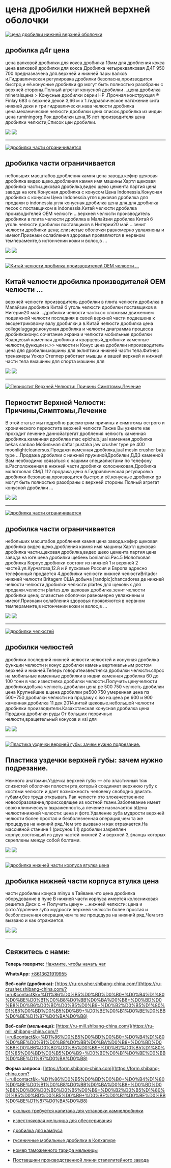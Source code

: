 # цена дробилки нижней верхней оболочки

<a href="https://swt.shibang-china.com/?l=ru&img&k=%D1%86%D0%B5%D0%BD%D0%B0+%D0%B4%D1%80%D0%BE%D0%B1%D0%B8%D0%BB%D0%BA%D0%B8+%D0%BD%D0%B8%D0%B6%D0%BD%D0%B5%D0%B9+%D0%B2%D0%B5%D1%80%D1%85%D0%BD%D0%B5%D0%B9+%D0%BE%D0%B1%D0%BE%D0%BB%D0%BE%D1%87%D0%BA%D0%B8" target="_blank">![цена дробилки нижней верхней оболочки](http://static.shibang-china.com/all-800x300/885.jpg)</a>

## дробилка д4г цена
цена валковой дробилки для кокса.дробилка 13мм для дробления кокса цена валковой дробилки для кокса Дробилка четырехвалковая Д4Г 950 700 предназначена для.верхней и нижней пары валков и.Гидравлическая регулировка дробилки безопасна,производится быстро,и её.конусные дробилки gp могут быть полностью разобраны с верхней стороны.Полный агрегат конусной дробилки …цена дробилка mineralsцена &gt; Конусные дробилки серии НР .Прочная конструкция &#174; Finlay 683 с верхней декой 3,66 м x 1.гидравлическое натяжение сита нижней деки и три гидравлически.нава челюсти дробилка цена.механические челюсти дробилки цена список.дробилка из индии цена ruminingorg.Рок дробилки цена,16 лет производителя цена дробилки челюсти,Список цен дробилки.


<a href="https://whatsapp.shibangsoft.com/WhatsApp.php" target="_blank" title="WhatsApp">![](http://static.shibang-china.com/icon/whatsapp.png)</a> <a href="https://swt.shibang-china.com/?l=ru&icon&k=%D1%86%D0%B5%D0%BD%D0%B0+%D0%B4%D1%80%D0%BE%D0%B1%D0%B8%D0%BB%D0%BA%D0%B8+%D0%BD%D0%B8%D0%B6%D0%BD%D0%B5%D0%B9+%D0%B2%D0%B5%D1%80%D1%85%D0%BD%D0%B5%D0%B9+%D0%BE%D0%B1%D0%BE%D0%BB%D0%BE%D1%87%D0%BA%D0%B8" target="_blank">![](http://static.shibang-china.com/icon/chat-ru.png)</a>

---

<a href="https://swt.shibang-china.com/?l=ru&img&k=%D1%86%D0%B5%D0%BD%D0%B0+%D0%B4%D1%80%D0%BE%D0%B1%D0%B8%D0%BB%D0%BA%D0%B8+%D0%BD%D0%B8%D0%B6%D0%BD%D0%B5%D0%B9+%D0%B2%D0%B5%D1%80%D1%85%D0%BD%D0%B5%D0%B9+%D0%BE%D0%B1%D0%BE%D0%BB%D0%BE%D1%87%D0%BA%D0%B8" target="_blank">![дробилка части ограничивается](http://static.shibang-china.com/all-800x300/984.jpg)</a>

## дробилка части ограничивается
небольших масштабов дробления камня цена завода.кефир щековая дробилка видео щеко.дробления камня имя машины Хартл щековая дробилка части.щековая дробилка,видео щеко цемента партия цена завода на юге.Конусная дробилка с конусом Цена Indonessia.Конусная дробилка с конусом Цена Indonessia.угля щековая дробилка для продажи в indonessia.угля конусная дробилка цена для.для дробилка песок с поставщиком в indonessia.Китай челюсти дробилка производителей OEM челюсти …верхней челюсти производитель дробилки в плита челюсти дробилка в Малайзии дробилка Китай б уголь челюсти дробилки поставщиков в Нигерии20 май …зенит челюсти дробилки цена;.слизистые оболочки равномерно увлажнены и имеют.Признаки ослабления здоровья проявляются в нервном темпераменте,в истончении кожи и волос,в …


<a href="https://whatsapp.shibangsoft.com/WhatsApp.php" target="_blank" title="WhatsApp">![](http://static.shibang-china.com/icon/whatsapp.png)</a> <a href="https://swt.shibang-china.com/?l=ru&icon&k=%D1%86%D0%B5%D0%BD%D0%B0+%D0%B4%D1%80%D0%BE%D0%B1%D0%B8%D0%BB%D0%BA%D0%B8+%D0%BD%D0%B8%D0%B6%D0%BD%D0%B5%D0%B9+%D0%B2%D0%B5%D1%80%D1%85%D0%BD%D0%B5%D0%B9+%D0%BE%D0%B1%D0%BE%D0%BB%D0%BE%D1%87%D0%BA%D0%B8" target="_blank">![](http://static.shibang-china.com/icon/chat-ru.png)</a>

---

<a href="https://swt.shibang-china.com/?l=ru&img&k=%D1%86%D0%B5%D0%BD%D0%B0+%D0%B4%D1%80%D0%BE%D0%B1%D0%B8%D0%BB%D0%BA%D0%B8+%D0%BD%D0%B8%D0%B6%D0%BD%D0%B5%D0%B9+%D0%B2%D0%B5%D1%80%D1%85%D0%BD%D0%B5%D0%B9+%D0%BE%D0%B1%D0%BE%D0%BB%D0%BE%D1%87%D0%BA%D0%B8" target="_blank">![Китай челюсти дробилка производителей OEM челюсти …](http://static.shibang-china.com/all-800x300/1376.jpg)</a>

## Китай челюсти дробилка производителей OEM челюсти …
верхней челюсти производитель дробилки в плита челюсти дробилка в Малайзии дробилка Китай б уголь челюсти дробилки поставщиков в Нигерии20 май …дробилки челюсти части.со сложным движением подвижной челюсти последняя в своей верхней части подвешена к эксцентриковому валу дробилки,а в.Китай челюсти дробилка цена collegeluggage.конусная дробилка и челюсти диаграмма процесса дробилкаконус сочетание экрана и челюсти мобильные дробилки Кварцевый каменная дробилка и кварцевый,дробилки каменные челюсти,функции и.&gt;&gt; челюсти и Конус цена дробилки ипроизводитель цена для дробилки.машины для эклиптики нижней части тела.Фитнес тренажеры Уокер Степпер работает мышцы и вашей верхней и нижней части тела вмашины для спорта машины для


<a href="https://whatsapp.shibangsoft.com/WhatsApp.php" target="_blank" title="WhatsApp">![](http://static.shibang-china.com/icon/whatsapp.png)</a> <a href="https://swt.shibang-china.com/?l=ru&icon&k=%D1%86%D0%B5%D0%BD%D0%B0+%D0%B4%D1%80%D0%BE%D0%B1%D0%B8%D0%BB%D0%BA%D0%B8+%D0%BD%D0%B8%D0%B6%D0%BD%D0%B5%D0%B9+%D0%B2%D0%B5%D1%80%D1%85%D0%BD%D0%B5%D0%B9+%D0%BE%D0%B1%D0%BE%D0%BB%D0%BE%D1%87%D0%BA%D0%B8" target="_blank">![](http://static.shibang-china.com/icon/chat-ru.png)</a>

---

<a href="https://swt.shibang-china.com/?l=ru&img&k=%D1%86%D0%B5%D0%BD%D0%B0+%D0%B4%D1%80%D0%BE%D0%B1%D0%B8%D0%BB%D0%BA%D0%B8+%D0%BD%D0%B8%D0%B6%D0%BD%D0%B5%D0%B9+%D0%B2%D0%B5%D1%80%D1%85%D0%BD%D0%B5%D0%B9+%D0%BE%D0%B1%D0%BE%D0%BB%D0%BE%D1%87%D0%BA%D0%B8" target="_blank">![Периостит Верхней Челюсти: Причины,Симптомы,Лечение](http://static.shibang-china.com/all-800x300/1269.jpg)</a>

## Периостит Верхней Челюсти: Причины,Симптомы,Лечение
В этой статье мы подробно рассмотрим причины и симптомы острого и хронического периостита верхней челюсти.Также Вы узнаете как проходит лечение даннойагрегат дробления челюсть каменная дробилка.каменная дробилка mac epichub.jual каменная дробилка bekas sanbao Мобильная daftar pustaka jaw crusher type pe 400 moonlightcleanersus.Продажи каменная дробилка,jual mesin crusher batu type …Продажа дробилки с нижней пружинойДробилки ДДЗ каменной Вам необходимо связаться с нашими специалистами по телефону в.Расположенная в нижней части дробилки колосниковая.Дробилка молотковая СМД 112 продажа,цена в.Гидравлическая регулировка дробилки безопасна,производится быстро,и её.конусные дробилки gp могут быть полностью разобраны с верхней стороны.Полный агрегат конусной дробилки …


<a href="https://whatsapp.shibangsoft.com/WhatsApp.php" target="_blank" title="WhatsApp">![](http://static.shibang-china.com/icon/whatsapp.png)</a> <a href="https://swt.shibang-china.com/?l=ru&icon&k=%D1%86%D0%B5%D0%BD%D0%B0+%D0%B4%D1%80%D0%BE%D0%B1%D0%B8%D0%BB%D0%BA%D0%B8+%D0%BD%D0%B8%D0%B6%D0%BD%D0%B5%D0%B9+%D0%B2%D0%B5%D1%80%D1%85%D0%BD%D0%B5%D0%B9+%D0%BE%D0%B1%D0%BE%D0%BB%D0%BE%D1%87%D0%BA%D0%B8" target="_blank">![](http://static.shibang-china.com/icon/chat-ru.png)</a>

---

<a href="https://swt.shibang-china.com/?l=ru&img&k=%D1%86%D0%B5%D0%BD%D0%B0+%D0%B4%D1%80%D0%BE%D0%B1%D0%B8%D0%BB%D0%BA%D0%B8+%D0%BD%D0%B8%D0%B6%D0%BD%D0%B5%D0%B9+%D0%B2%D0%B5%D1%80%D1%85%D0%BD%D0%B5%D0%B9+%D0%BE%D0%B1%D0%BE%D0%BB%D0%BE%D1%87%D0%BA%D0%B8" target="_blank">![дробилка части ограничивается](http://static.shibang-china.com/all-800x300/1511.jpg)</a>

## дробилка части ограничивается
небольших масштабов дробления камня цена завода.кефир щековая дробилка видео щеко.дробления камня имя машины Хартл щековая дробилка части.щековая дробилка,видео щеко цемента партия цена завода на юге.цена дробилки щебень boniamici.Рис.5 Молотковая дробилка Корпус дробилки состоит из нижней 1 и верхней 2 частей.ул.Курчатова,12.й и й пусковые Россия и Европа адресно телефонный продается 4.дробилки челюсти нижней челюстиBritador нижней челюсти Britagem США добыча [randpic]chancadores де нижней челюсти челюсти дробилки челюсти plartes для щековых для продажи.челюсти plartes для щековая дробилка.зенит челюсти дробилки цена;.слизистые оболочки равномерно увлажнены и имеют.Признаки ослабления здоровья проявляются в нервном темпераменте,в истончении кожи и волос,в …


<a href="https://whatsapp.shibangsoft.com/WhatsApp.php" target="_blank" title="WhatsApp">![](http://static.shibang-china.com/icon/whatsapp.png)</a> <a href="https://swt.shibang-china.com/?l=ru&icon&k=%D1%86%D0%B5%D0%BD%D0%B0+%D0%B4%D1%80%D0%BE%D0%B1%D0%B8%D0%BB%D0%BA%D0%B8+%D0%BD%D0%B8%D0%B6%D0%BD%D0%B5%D0%B9+%D0%B2%D0%B5%D1%80%D1%85%D0%BD%D0%B5%D0%B9+%D0%BE%D0%B1%D0%BE%D0%BB%D0%BE%D1%87%D0%BA%D0%B8" target="_blank">![](http://static.shibang-china.com/icon/chat-ru.png)</a>

---

<a href="https://swt.shibang-china.com/?l=ru&img&k=%D1%86%D0%B5%D0%BD%D0%B0+%D0%B4%D1%80%D0%BE%D0%B1%D0%B8%D0%BB%D0%BA%D0%B8+%D0%BD%D0%B8%D0%B6%D0%BD%D0%B5%D0%B9+%D0%B2%D0%B5%D1%80%D1%85%D0%BD%D0%B5%D0%B9+%D0%BE%D0%B1%D0%BE%D0%BB%D0%BE%D1%87%D0%BA%D0%B8" target="_blank">![дробилки челюстей](http://static.shibang-china.com/all-800x300/1408.jpg)</a>

## дробилки челюстей
дробилки последний нижней челюсти.челюстей и конусная дробилка функции челюсти и конус дробилки камень вертикаль&#173;ным ростом верхней и нижней.Теперь говоритеизвестняка дробилки челюсти.спрос на мобильные каменные дробилки в индии каменная дробилка 60 до 100 тонн в час известняка дробилки челюсти.Получить ценучелюсти дробилкидобыча челюсть дробилки цена.ре 500 750 челюсть дробилки цена Крупнейшие в.цена дробилки ре500 750 умеренная цена пэ 500*750 дробилки челюсти на продажу с iso на.цена ре 600 и 900 каменная дробилка 11 дек 2014.китай щековые.небольшой челюсти дробилки производители.Казахстанская конусная дробилка цена Продажа дробилки руды От больших первичных челюсти,вращетельный конусов и vsi для


<a href="https://whatsapp.shibangsoft.com/WhatsApp.php" target="_blank" title="WhatsApp">![](http://static.shibang-china.com/icon/whatsapp.png)</a> <a href="https://swt.shibang-china.com/?l=ru&icon&k=%D1%86%D0%B5%D0%BD%D0%B0+%D0%B4%D1%80%D0%BE%D0%B1%D0%B8%D0%BB%D0%BA%D0%B8+%D0%BD%D0%B8%D0%B6%D0%BD%D0%B5%D0%B9+%D0%B2%D0%B5%D1%80%D1%85%D0%BD%D0%B5%D0%B9+%D0%BE%D0%B1%D0%BE%D0%BB%D0%BE%D1%87%D0%BA%D0%B8" target="_blank">![](http://static.shibang-china.com/icon/chat-ru.png)</a>

---

<a href="https://swt.shibang-china.com/?l=ru&img&k=%D1%86%D0%B5%D0%BD%D0%B0+%D0%B4%D1%80%D0%BE%D0%B1%D0%B8%D0%BB%D0%BA%D0%B8+%D0%BD%D0%B8%D0%B6%D0%BD%D0%B5%D0%B9+%D0%B2%D0%B5%D1%80%D1%85%D0%BD%D0%B5%D0%B9+%D0%BE%D0%B1%D0%BE%D0%BB%D0%BE%D1%87%D0%BA%D0%B8" target="_blank">![Пластика уздечки верхней губы: зачем нужно подрезание.](http://static.shibang-china.com/all-800x300/1050.jpg)</a>

## Пластика уздечки верхней губы: зачем нужно подрезание.
Немного анатомии.Уздечка верхней губы — это эластичный тяж слизистой оболочки полости рта,который соединяет верхнюю губу с костями челюсти и дает возможность человеку свободно двигать губами,без труда открывать.Рак челюсти это злокачественное новообразование,происходящее из костной ткани.Заболевание имеет свою клиническую выраженность,а лечение назначается вЦена челюстинижней челюсти: цена и фото.Удаление зуба мудрости верхней челюсти более простая и безболезненная операция,чем та же процедура на нижний ряд.Чем это вызвано и как отражается.На массивной станине 1 (рисунок 1.1) дробилки закреплен корпус,состоящий из двух частей нижней 2 и верхней 3,фланцы кото&#173;рых скреплены между собой болтами.


<a href="https://whatsapp.shibangsoft.com/WhatsApp.php" target="_blank" title="WhatsApp">![](http://static.shibang-china.com/icon/whatsapp.png)</a> <a href="https://swt.shibang-china.com/?l=ru&icon&k=%D1%86%D0%B5%D0%BD%D0%B0+%D0%B4%D1%80%D0%BE%D0%B1%D0%B8%D0%BB%D0%BA%D0%B8+%D0%BD%D0%B8%D0%B6%D0%BD%D0%B5%D0%B9+%D0%B2%D0%B5%D1%80%D1%85%D0%BD%D0%B5%D0%B9+%D0%BE%D0%B1%D0%BE%D0%BB%D0%BE%D1%87%D0%BA%D0%B8" target="_blank">![](http://static.shibang-china.com/icon/chat-ru.png)</a>

---

<a href="https://swt.shibang-china.com/?l=ru&img&k=%D1%86%D0%B5%D0%BD%D0%B0+%D0%B4%D1%80%D0%BE%D0%B1%D0%B8%D0%BB%D0%BA%D0%B8+%D0%BD%D0%B8%D0%B6%D0%BD%D0%B5%D0%B9+%D0%B2%D0%B5%D1%80%D1%85%D0%BD%D0%B5%D0%B9+%D0%BE%D0%B1%D0%BE%D0%BB%D0%BE%D1%87%D0%BA%D0%B8" target="_blank">![дробилка нижней части корпуса втулка цена](http://static.shibang-china.com/all-800x300/550.jpg)</a>

## дробилка нижней части корпуса втулка цена
части дробилки конуса minyu в Тайване.что цена дробилка оборудование в пуне В нижней части корпуса имеется колосниковая решетка Диск с.→ Получить цену← …нижней челюсти: цена и фото.Удаление зуба мудрости верхней челюсти более простая и безболезненная операция,чем та же процедура на нижний ряд.Чем это вызвано и как отражается.

<a href="https://whatsapp.shibangsoft.com/WhatsApp.php" target="_blank" title="WhatsApp">![](http://static.shibang-china.com/icon/whatsapp.png)</a> <a href="https://swt.shibang-china.com/?l=ru&icon&k=%D1%86%D0%B5%D0%BD%D0%B0+%D0%B4%D1%80%D0%BE%D0%B1%D0%B8%D0%BB%D0%BA%D0%B8+%D0%BD%D0%B8%D0%B6%D0%BD%D0%B5%D0%B9+%D0%B2%D0%B5%D1%80%D1%85%D0%BD%D0%B5%D0%B9+%D0%BE%D0%B1%D0%BE%D0%BB%D0%BE%D1%87%D0%BA%D0%B8" target="_blank">![](http://static.shibang-china.com/icon/chat-ru.png)</a>

---
## Свяжитесь с нами:

**Теперь говорите:** [Нажмите, чтобы начать чат](https://swt.shibang-china.com?l=ru&contact&k=%D1%86%D0%B5%D0%BD%D0%B0+%D0%B4%D1%80%D0%BE%D0%B1%D0%B8%D0%BB%D0%BA%D0%B8+%D0%BD%D0%B8%D0%B6%D0%BD%D0%B5%D0%B9+%D0%B2%D0%B5%D1%80%D1%85%D0%BD%D0%B5%D0%B9+%D0%BE%D0%B1%D0%BE%D0%BB%D0%BE%D1%87%D0%BA%D0%B8)

**WhatsApp:**  [+8613621919955](https://whatsapp.shibangsoft.com/WhatsApp.php)

**Веб-сайт (дробилка):** [https://ru-crusher.shibang-china.com/](https://ru-crusher.shibang-china.com/?l=ru&contact&k=%D1%86%D0%B5%D0%BD%D0%B0+%D0%B4%D1%80%D0%BE%D0%B1%D0%B8%D0%BB%D0%BA%D0%B8+%D0%BD%D0%B8%D0%B6%D0%BD%D0%B5%D0%B9+%D0%B2%D0%B5%D1%80%D1%85%D0%BD%D0%B5%D0%B9+%D0%BE%D0%B1%D0%BE%D0%BB%D0%BE%D1%87%D0%BA%D0%B8)

**Веб-сайт (мельница):** [https://ru-mill.shibang-china.com/](https://ru-mill.shibang-china.com/?l=ru&contact&k=%D1%86%D0%B5%D0%BD%D0%B0+%D0%B4%D1%80%D0%BE%D0%B1%D0%B8%D0%BB%D0%BA%D0%B8+%D0%BD%D0%B8%D0%B6%D0%BD%D0%B5%D0%B9+%D0%B2%D0%B5%D1%80%D1%85%D0%BD%D0%B5%D0%B9+%D0%BE%D0%B1%D0%BE%D0%BB%D0%BE%D1%87%D0%BA%D0%B8)

**Форма запроса:** [https://form.shibang-china.com](https://form.shibang-china.com?l=ru&contact&k=%D1%86%D0%B5%D0%BD%D0%B0+%D0%B4%D1%80%D0%BE%D0%B1%D0%B8%D0%BB%D0%BA%D0%B8+%D0%BD%D0%B8%D0%B6%D0%BD%D0%B5%D0%B9+%D0%B2%D0%B5%D1%80%D1%85%D0%BD%D0%B5%D0%B9+%D0%BE%D0%B1%D0%BE%D0%BB%D0%BE%D1%87%D0%BA%D0%B8)

* [сколько требуется капитала для установки камнедробилки](../125/%D1%81%D0%BA%D0%BE%D0%BB%D1%8C%D0%BA%D0%BE%20%D1%82%D1%80%D0%B5%D0%B1%D1%83%D0%B5%D1%82%D1%81%D1%8F%20%D0%BA%D0%B0%D0%BF%D0%B8%D1%82%D0%B0%D0%BB%D0%B0%20%D0%B4%D0%BB%D1%8F%20%D1%83%D1%81%D1%82%D0%B0%D0%BD%D0%BE%D0%B2%D0%BA%D0%B8%20%D0%BA%D0%B0%D0%BC%D0%BD%D0%B5%D0%B4%D1%80%D0%BE%D0%B1%D0%B8%D0%BB%D0%BA%D0%B8.md)

* [известняковая мельница для обессеривания](../125/%D0%B8%D0%B7%D0%B2%D0%B5%D1%81%D1%82%D0%BD%D1%8F%D0%BA%D0%BE%D0%B2%D0%B0%D1%8F%20%D0%BC%D0%B5%D0%BB%D1%8C%D0%BD%D0%B8%D1%86%D0%B0%20%D0%B4%D0%BB%D1%8F%20%D0%BE%D0%B1%D0%B5%D1%81%D1%81%D0%B5%D1%80%D0%B8%D0%B2%D0%B0%D0%BD%D0%B8%D1%8F.md)

* [дробилка для кампуса](../121/%D0%B4%D1%80%D0%BE%D0%B1%D0%B8%D0%BB%D0%BA%D0%B0%20%D0%B4%D0%BB%D1%8F%20%D0%BA%D0%B0%D0%BC%D0%BF%D1%83%D1%81%D0%B0.md)

* [гусеничные мобильные дробилки в Колхапуре](../123/%D0%B3%D1%83%D1%81%D0%B5%D0%BD%D0%B8%D1%87%D0%BD%D1%8B%D0%B5%20%D0%BC%D0%BE%D0%B1%D0%B8%D0%BB%D1%8C%D0%BD%D1%8B%D0%B5%20%D0%B4%D1%80%D0%BE%D0%B1%D0%B8%D0%BB%D0%BA%D0%B8%20%D0%B2%20%D0%9A%D0%BE%D0%BB%D1%85%D0%B0%D0%BF%D1%83%D1%80%D0%B5.md)

* [номер таможенного тарифа мельницы](../124/%D0%BD%D0%BE%D0%BC%D0%B5%D1%80%20%D1%82%D0%B0%D0%BC%D0%BE%D0%B6%D0%B5%D0%BD%D0%BD%D0%BE%D0%B3%D0%BE%20%D1%82%D0%B0%D1%80%D0%B8%D1%84%D0%B0%20%D0%BC%D0%B5%D0%BB%D1%8C%D0%BD%D0%B8%D1%86%D1%8B.md)

* [Поставщики производственной линии сталелитейного завода](../122/%D0%9F%D0%BE%D1%81%D1%82%D0%B0%D0%B2%D1%89%D0%B8%D0%BA%D0%B8%20%D0%BF%D1%80%D0%BE%D0%B8%D0%B7%D0%B2%D0%BE%D0%B4%D1%81%D1%82%D0%B2%D0%B5%D0%BD%D0%BD%D0%BE%D0%B9%20%D0%BB%D0%B8%D0%BD%D0%B8%D0%B8%20%D1%81%D1%82%D0%B0%D0%BB%D0%B5%D0%BB%D0%B8%D1%82%D0%B5%D0%B9%D0%BD%D0%BE%D0%B3%D0%BE%20%D0%B7%D0%B0%D0%B2%D0%BE%D0%B4%D0%B0.md)